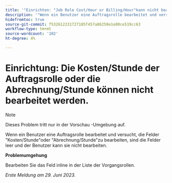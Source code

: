```yaml
---
title: '"Einrichten: "Job Role Cost/Hour or Billing/Hour"kann nicht bearbeitet werden"'
description: '"Wenn ein Benutzer eine Auftragsrolle bearbeitet und versucht, die Felder "Kosten/Stunde"oder "Abrechnung/Stunde"zu bearbeiten, sind die Felder leer und der Benutzer kann sie nicht bearbeiten."'
hidefromtoc: true
source-git-commit: f532612231727185f457a86250e1e80ce519cc63
workflow-type: tm+mt
source-wordcount: '102'
ht-degree: 4%

---
```



# Einrichtung: Die Kosten/Stunde der Auftragsrolle oder die Abrechnung/Stunde können nicht bearbeitet werden.

>[!NOTE]
>
>Dieses Problem tritt nur in der Vorschau -Umgebung auf.

Wenn ein Benutzer eine Auftragsrolle bearbeitet und versucht, die Felder &quot;Kosten/Stunde&quot;oder &quot;Abrechnung/Stunde&quot;zu bearbeiten, sind die Felder leer und der Benutzer kann sie nicht bearbeiten.

**Problemumgehung**

Bearbeiten Sie das Feld inline in der Liste der Vorgangsrollen.

_Erste Meldung am 29. Juni 2023._

